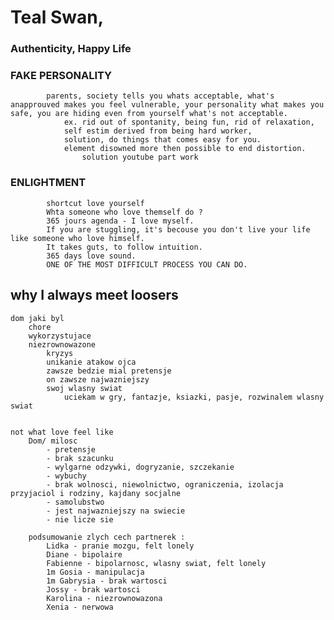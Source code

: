 # Teal Swan, 

###        Authenticity, Happy Life
###        FAKE PERSONALITY 
            parents, society tells you whats acceptable, what's anapprouved makes you feel vulnerable, your personality what makes you safe, you are hiding even from yourself what's not acceptable. 
                ex. rid out of spontanity, being fun, rid of relaxation, 
                self estim derived from being hard worker, 
                solution, do things that comes easy for you. 
                element disowned more then possible to end distortion. 
                    solution youtube part work
###         ENLIGHTMENT
            shortcut love yourself
            Whta someone who love themself do ? 
            365 jours agenda - I love myself. 
            If you are stuggling, it's becouse you don't live your life like someone who love himself. 
            It takes guts, to follow intuition. 
            365 days love sound. 
            ONE OF THE MOST DIFFICULT PROCESS YOU CAN DO. 
            
## why I always meet loosers

    dom jaki byl
        chore
        wykorzystujace
        niezrownowazone
            kryzys
            unikanie atakow ojca
            zawsze bedzie mial pretensje
            on zawsze najwazniejszy
            swoj wlasny swiat
                uciekam w gry, fantazje, ksiazki, pasje, rozwinalem wlasny swiat
            

    not what love feel like
        Dom/ milosc
            - pretensje
            - brak szacunku
            - wylgarne odzywki, dogryzanie, szczekanie
            - wybuchy
            - brak wolnosci, niewolnictwo, ograniczenia, izolacja przyjaciol i rodziny, kajdany socjalne
            - samolubstwo
            - jest najwazniejszy na swiecie
            - nie licze sie

        podsumowanie zlych cech partnerek : 
            Lidka - pranie mozgu, felt lonely
            Diane - bipolaire
            Fabienne - bipolarnosc, wlasny swiat, felt lonely
            1m Gosia - manipulacja
            1m Gabrysia - brak wartosci
            Jossy - brak wartosci
            Karolina - niezrownowazona
            Xenia - nerwowa



